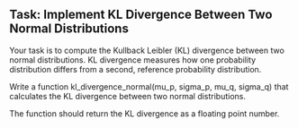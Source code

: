 ## Task: Implement KL Divergence Between Two Normal Distributions

Your task is to compute the Kullback Leibler (KL) divergence between two normal distributions. KL divergence measures how one probability distribution differs from a second, reference probability distribution.

Write a function kl_divergence_normal(mu_p, sigma_p, mu_q, sigma_q) that calculates the KL divergence between two normal distributions.

The function should return the KL divergence as a floating point number.

    
